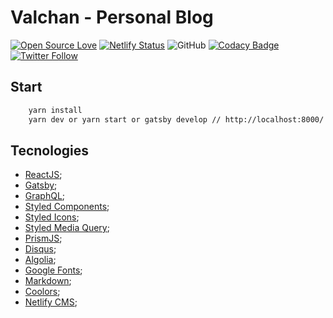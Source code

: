 # Valchan - Personal Blog

[![Open Source Love](https://badges.frapsoft.com/os/v1/open-source.png?v=103)](https://github.com/ellerbrock/open-source-badges/)
[![Netlify Status](https://api.netlify.com/api/v1/badges/baaac451-3bf0-4d9a-b3e3-19f82deae099/deploy-status)](https://app.netlify.com/sites/valchan/deploys)
![GitHub](https://img.shields.io/github/license/ValchanOficial/valchan.com.br)
[![Codacy Badge](https://api.codacy.com/project/badge/Grade/e2a7483a66704c8cbeef7be144b1e3fe)](https://app.codacy.com/manual/valeria_padilha/valchan.com.br?utm_source=github.com&utm_medium=referral&utm_content=ValchanOficial/valchan.com.br&utm_campaign=Badge_Grade_Dashboard)
[![Twitter Follow](https://img.shields.io/twitter/follow/ValchanOficial?style=social)](https://twitter.com/ValchanOficial)  

## Start
```bash
    yarn install
    yarn dev or yarn start or gatsby develop // http://localhost:8000/
```

## Tecnologies
- [ReactJS](https://pt-br.reactjs.org/);
- [Gatsby](https://www.gatsbyjs.org/);
- [GraphQL](https://graphql.org/);
- [Styled Components](https://styled-components.com/);
- [Styled Icons](https://styled-icons.js.org/);
- [Styled Media Query](https://github.com/morajabi/styled-media-query);
- [PrismJS](https://prismjs.com/);
- [Disqus](https://disqus.com/);
- [Algolia](https://www.algolia.com/);
- [Google Fonts](https://fonts.google.com/);
- [Markdown](https://daringfireball.net/projects/markdown/);
- [Coolors](https://coolors.co/);
- [Netlify CMS](https://www.netlifycms.org/);

